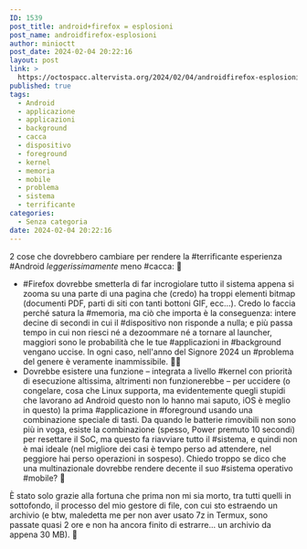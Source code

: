```yaml
---
ID: 1539
post_title: android+firefox = esplosioni
post_name: androidfirefox-esplosioni
author: minioctt
post_date: 2024-02-04 20:22:16
layout: post
link: >
  https://octospacc.altervista.org/2024/02/04/androidfirefox-esplosioni/
published: true
tags:
  - Android
  - applicazione
  - applicazioni
  - background
  - cacca
  - dispositivo
  - foreground
  - kernel
  - memoria
  - mobile
  - problema
  - sistema
  - terrificante
categories:
  - Senza categoria
date: 2024-02-04 20:22:16
---
```

<!-- wp:paragraph -->
<p>2 cose che dovrebbero cambiare per rendere la #terrificante esperienza #Android <em>leggerissimamente</em> meno #cacca: 🤗</p>
<!-- /wp:paragraph -->

<!-- wp:list -->
<ul><!-- wp:list-item -->
<li>#Firefox dovrebbe smetterla di far incrogiolare tutto il sistema appena si zooma su una parte di una pagina che (credo) ha troppi elementi bitmap (documenti PDF, parti di siti con tanti bottoni GIF, ecc...). Credo lo faccia perché satura la #memoria, ma ciò che importa è la conseguenza: intere decine di secondi in cui il #dispositivo non risponde a nulla; e più passa tempo in cui non riesci né a dezoommare né a tornare al launcher, maggiori sono le probabilità che le tue #applicazioni in #background vengano uccise. In ogni caso, nell'anno del Signore 2024 un #problema del genere è veramente inammissibile. 😶‍🌫️</li>
<!-- /wp:list-item -->

<!-- wp:list-item -->
<li>Dovrebbe esistere una funzione – integrata a livello #kernel con priorità di esecuzione altissima, altrimenti non funzionerebbe – per uccidere (o congelare, cosa che Linux supporta, ma evidentemente quegli stupidi che lavorano ad Android questo non lo hanno mai saputo, iOS è meglio in questo) la prima #applicazione in #foreground usando una combinazione speciale di tasti. Da quando le batterie rimovibili non sono più in voga, esiste la combinazione (spesso, Power premuto 10 secondi) per resettare il SoC, ma questo fa riavviare tutto il #sistema, e quindi non è mai ideale (nel migliore dei casi è tempo perso ad attendere, nel peggiore hai perso operazioni in sospeso). Chiedo troppo se dico che una multinazionale dovrebbe rendere decente il suo #sistema operativo #mobile? 🤥</li>
<!-- /wp:list-item --></ul>
<!-- /wp:list -->

<!-- wp:paragraph -->
<p>È stato solo grazie alla fortuna che prima non mi sia morto, tra tutti quelli in sottofondo, il processo del mio gestore di file, con cui sto estraendo un archivio (e btw, maledetta me per non aver usato 7z in Termux, sono passate quasi 2 ore e non ha ancora finito di estrarre... un archivio da appena 30 MB). 🤮</p>
<!-- /wp:paragraph -->